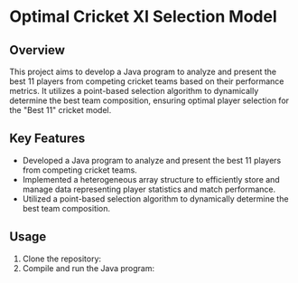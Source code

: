 # Optimal Cricket XI Selection Model

## Overview
This project aims to develop a Java program to analyze and present the best 11 players from competing cricket teams based on their performance metrics. It utilizes a point-based selection algorithm to dynamically determine the best team composition, ensuring optimal player selection for the "Best 11" cricket model.

## Key Features
- Developed a Java program to analyze and present the best 11 players from competing cricket teams.
- Implemented a heterogeneous array structure to efficiently store and manage data representing player statistics and match performance.
- Utilized a point-based selection algorithm to dynamically determine the best team composition.

## Usage
1. Clone the repository:
2. Compile and run the Java program:
